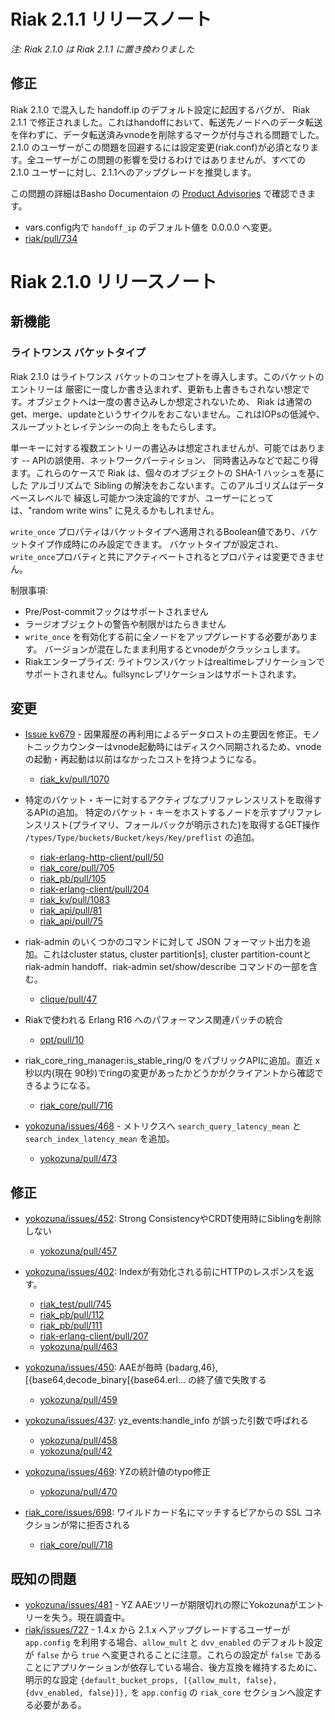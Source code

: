 # Riak 2.1.1 リリースノート
*注: Riak 2.1.0 は Riak 2.1.1 に置き換わりました*

## 修正
Riak 2.1.0 で混入した handoff.ip のデフォルト設定に起因するバグが、 Riak 2.1.1 で修正されました。これはhandoffにおいて、転送先ノードへのデータ転送を伴わずに、データ転送済みvnodeを削除するマークが付与される問題でした。2.1.0 のユーザーがこの問題を回避するには設定変更(riak.conf)が必須となります。全ユーザーがこの問題の影響を受けるわけではありませんが、すべての 2.1.0 ユーザーに対し、2.1.1へのアップグレードを推奨します。

この問題の詳細はBasho Documentaion の [Product Advisories](http://docs.basho.com/riak/latest/community/product-advisories/210-dataloss/) で確認できます。

*  vars.config内で `handoff_ip` のデフォルト値を 0.0.0.0 へ変更。
  * [riak/pull/734](https://github.com/basho/riak/pull/734)

# Riak 2.1.0 リリースノート

## 新機能

### ライトワンス バケットタイプ

Riak 2.1.0 はライトワンス バケットのコンセプトを導入します。このバケットのエントリーは
厳密に一度しか書き込まれず、更新も上書きもされない想定です。オブジェクトへは一度の書き込みしか想定されないため、
Riak は通常の get、merge、updateというサイクルをおこないません。これはIOPsの低減や、スループットとレイテンシーの向上
をもたらします。

単一キーに対する複数エントリーの書込みは想定されませんが、可能ではあります -- APIの誤使用、ネットワークパーティション、
同時書込みなどで起こり得ます。これらのケースで Riak は、個々のオブジェクトの SHA-1 ハッシュを基にした
アルゴリズムで Sibling の解決をおこないます。このアルゴリズムはデータベースレベルで
繰返し可能かつ決定論的ですが、ユーザーにとっては、"random write wins" に見えるかもしれません。

`write_once` プロパティはバケットタイプへ適用されるBoolean値であり、バケットタイプ作成時にのみ設定できます。
バケットタイプが設定され、`write_once`プロバティと共にアクティベートされるとプロパティは変更できません。

制限事項:

 * Pre/Post-commitフックはサポートされません
 * ラージオブジェクトの警告や制限がはたらきません
 * `write_once` を有効化する前に全ノードをアップグレードする必要があります。 バージョンが混在したまま利用するとvnodeがクラッシュします。
 * Riakエンタープライズ: ライトワンスバケットはrealtimeレプリケーションでサポートされません。fullsyncレプリケーションはサポートされます。

## 変更

* [Issue kv679](https://github.com/basho/riak_kv/issues/679) - 因果履歴の再利用によるデータロストの主要因を修正。モノトニックカウンターはvnode起動時にはディスクへ同期されるため、vnodeの起動・再起動は以前はなかったコストを持つようになる。
  * [riak_kv/pull/1070](https://github.com/basho/riak_kv/pull/1070)


* 特定のバケット・キーに対するアクティブなプリファレンスリストを取得するAPIの追加。
特定のバケット・キーをホストするノードを示すプリファレンスリスト(プライマリ、フォールバックが明示された)を取得するGET操作 `/types/Type/buckets/Bucket/keys/Key/preflist` の追加。
  * [riak-erlang-http-client/pull/50](https://github.com/basho/riak-erlang-http-client/pull/50)
  * [riak_core/pull/705](https://github.com/basho/riak_core/pull/705)
  * [riak_pb/pull/105](https://github.com/basho/riak_pb/pull/105)
  * [riak-erlang-client/pull/204](https://github.com/basho/riak-erlang-client/pull/204)
  * [riak_kv/pull/1083](https://github.com/basho/riak_kv/pull/1083)
  * [riak_api/pull/81](https://github.com/basho/riak_api/pull/81)
  * [riak_api/pull/75](https://github.com/basho/riak_api/pull/75)

* riak-admin のいくつかのコマンドに対して JSON フォーマット出力を追加。これはcluster status, cluster partition[s], cluster partition-countと riak-admin handoff、riak-admin set/show/describe コマンドの一部を含む。
  * [clique/pull/47](https://github.com/basho/clique/pull/47)

* Riakで使われる Erlang R16 へのパフォーマンス関連パッチの統合
  * [opt/pull/10](https://github.com/basho/otp/pull/10)

* riak_core_ring_manager:is_stable_ring/0 をパブリックAPIに追加。直近 x 秒以内(現在 90秒)でringの変更があったかどうかがクライアントから確認できるようになる。
  * [riak_core/pull/716](https://github.com/basho/riak_core/pull/716)

* [yokozuna/issues/468](https://github.com/basho/yokozuna/issues/468) - メトリクスへ `search_query_latency_mean` と `search_index_latency_mean` を追加。
  * [yokozuna/pull/473](https://github.com/basho/yokozuna/pull/473)

## 修正

* [yokozuna/issues/452](https://github.com/basho/yokozuna/issues/452):  Strong ConsistencyやCRDT使用時にSiblingを削除しない
  * [yokozuna/pull/457](https://github.com/basho/yokozuna/pull/457)

* [yokozuna/issues/402](https://github.com/basho/yokozuna/issues/402): Indexが有効化される前にHTTPのレスポンスを返す。
  * [riak_test/pull/745](https://github.com/basho/riak_test/pull/745)
  * [riak_pb/pull/112](https://github.com/basho/riak_pb/pull/112)
  * [riak_pb/pull/111](https://github.com/basho/riak_pb/pull/111)
  * [riak-erlang-client/pull/207](https://github.com/basho/riak-erlang-client/pull/207)
  * [yokozuna/pull/463](https://github.com/basho/yokozuna/pull/463)

* [yokozuna/issues/450](https://github.com/basho/yokozuna/issues/450): AAEが毎時 {badarg,46}, [{base64,decode_binary[{base64.erl… の終了値で失敗する
  * [yokozuna/pull/459](https://github.com/basho/yokozuna/pull/459)

* [yokozuna/issues/437](https://github.com/basho/yokozuna/issues/437): yz_events:handle_info が誤った引数で呼ばれる
  * [yokozuna/pull/458](https://github.com/basho/yokozuna/pull/458)
  * [yokozuna/pull/42](https://github.com/basho/yokozuna/pull/42)

* [yokozuna/issues/469](https://github.com/basho/yokozuna/issues/469): YZの統計値のtypo修正
  * [yokozuna/pull/470](https://github.com/basho/yokozuna/pull/470)

* [riak_core/issues/698](https://github.com/basho/riak_core/issues/698): ワイルドカード名にマッチするピアからの SSL コネクションが常に拒否される
  * [riak_core/pull/718](https://github.com/basho/riak_core/pull/718) 

## 既知の問題

* [yokozuna/issues/481](https://github.com/basho/yokozuna/issues/481) - YZ AAEツリーが期限切れの際にYokozunaがエントリーを失う。現在調査中。
* [riak/issues/727](https://github.com/basho/riak/issues/727) - 1.4.x から 2.1.x へアップグレードするユーザーが `app.config` を利用する場合、`allow_mult` と `dvv_enabled` のデフォルト設定が `false` から `true` へ変更されることに注意。これらの設定が `false` であることにアプリケーションが依存している場合、後方互換を維持するために、明示的な設定 `{default_bucket_props, [{allow_mult, false}, {dvv_enabled, false}]},` を `app.config` の `riak_core` セクションへ設定する必要がある。

